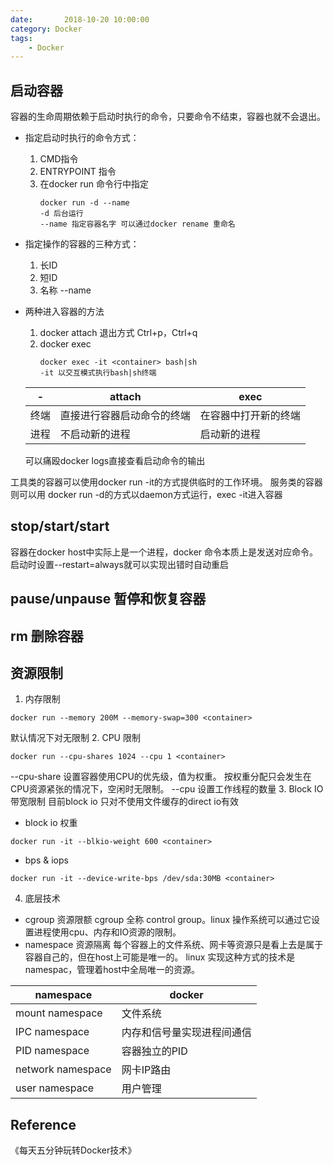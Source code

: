```yaml
---
date:       2018-10-20 10:00:00
category: Docker
tags:
    - Docker
---
```



## 启动容器


容器的生命周期依赖于启动时执行的命令，只要命令不结束，容器也就不会退出。
 
- 指定启动时执行的命令方式：
    1. CMD指令
    2. ENTRYPOINT 指令
    3. 在docker run 命令行中指定
        ```
        docker run -d --name
        -d 后台运行
        --name 指定容器名字 可以通过docker rename 重命名
        ```

- 指定操作的容器的三种方式：
    1. 长ID
    2. 短ID
    3. 名称 --name

- 两种进入容器的方法
    1. docker attach
    退出方式 Ctrl+p，Ctrl+q
    2. docker exec
        ```
        docker exec -it <container> bash|sh
        -it 以交互模式执行bash|sh终端
        ```
    

    |  - | attach |exec  |
    |--- | --- | ---|
    终端 | 直接进行容器启动命令的终端  |在容器中打开新的终端
    进程 | 不启动新的进程 | 启动新的进程
    
    可以痛殴docker logs直接查看启动命令的输出

工具类的容器可以使用docker run -it的方式提供临时的工作环境。
服务类的容器则可以用 docker run -d的方式以daemon方式运行，exec -it进入容器

## stop/start/start
容器在docker host中实际上是一个进程，docker 命令本质上是发送对应命令。
启动时设置--restart=always就可以实现出错时自动重启

## pause/unpause 暂停和恢复容器
## rm 删除容器
## 资源限制
1. 内存限制
```
docker run --memory 200M --memory-swap=300 <container>
```

默认情况下对无限制
2. CPU 限制
``` 
docker run --cpu-shares 1024 --cpu 1 <container>
```
--cpu-share
设置容器使用CPU的优先级，值为权重。
按权重分配只会发生在CPU资源紧张的情况下，空闲时无限制。
--cpu
设置工作线程的数量
3. Block IO带宽限制
目前block io 只对不使用文件缓存的direct io有效
- block io 权重
```
docker run -it --blkio-weight 600 <container>
```
- bps & iops
```
docker run -it --device-write-bps /dev/sda:30MB <container> 
```
4. 底层技术
- cgroup 资源限额
cgroup 全称 control group。linux 操作系统可以通过它设置进程使用cpu、内存和IO资源的限制。
- namespace 资源隔离
每个容器上的文件系统、网卡等资源只是看上去是属于容器自己的，但在host上可能是唯一的。
linux 实现这种方式的技术是namespac，管理着host中全局唯一的资源。

| namespace |docker  |
| --- | --- |
| mount namespace | 文件系统 |
| IPC namespace | 内存和信号量实现进程间通信 |
| PID namespace | 容器独立的PID |
| network namespace | 网卡IP路由 |
| user namespace | 用户管理 |

## Reference
《每天五分钟玩转Docker技术》